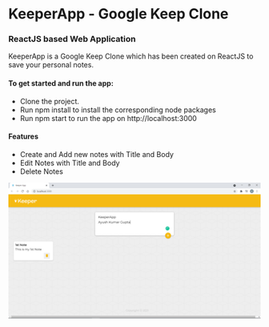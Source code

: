 # KeeperApp - Google Keep Clone

### ReactJS based Web Application ###

KeeperApp is a Google Keep Clone which has been created on ReactJS to save your personal notes.

#### To get started and run the app: ####

* Clone the project.
* Run npm install to install the corresponding node packages
* Run npm start to run the app on http://localhost:3000

#### Features ####
* Create and Add new notes with Title and Body
* Edit Notes with Title and Body
* Delete Notes

<img src="screenshot/screenshot.PNG">

